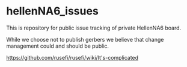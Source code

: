 # hellenNA6_issues
This is repository for public issue tracking of private HellenNA6 board.

While we choose not to publish gerbers we believe that change management could and should be public.

https://github.com/rusefi/rusefi/wiki/It's-complicated
